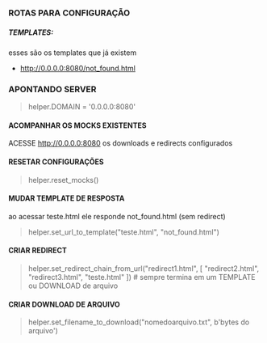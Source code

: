 ### ROTAS PARA CONFIGURAÇÃO

##### TEMPLATES:

esses são os templates que já existem

* http://0.0.0.0:8080/not_found.html


### APONTANDO SERVER

> helper.DOMAIN = '0.0.0.0:8080'

#### ACOMPANHAR OS MOCKS EXISTENTES

ACESSE http://0.0.0.0:8080 os downloads e redirects configurados

#### RESETAR CONFIGURAÇÕES

> helper.reset_mocks()

#### MUDAR TEMPLATE DE RESPOSTA
ao acessar teste.html ele responde not_found.html (sem redirect)

> helper.set_url_to_template("teste.html", "not_found.html")

#### CRIAR REDIRECT

> helper.set_redirect_chain_from_url("redirect1.html", [
        "redirect2.html",
        "redirect3.html",
        "teste.html"
    ])  # sempre termina em um TEMPLATE ou DOWNLOAD de arquivo

#### CRIAR DOWNLOAD DE ARQUIVO

> helper.set_filename_to_download("nomedoarquivo.txt", b'bytes do arquivo')
